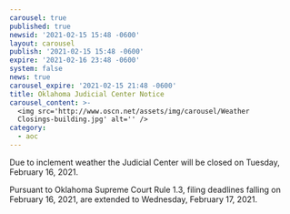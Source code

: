 ```yaml
---
carousel: true
published: true
newsid: '2021-02-15 15:48 -0600'
layout: carousel
publish: '2021-02-15 15:48 -0600'
expire: '2021-02-16 23:48 -0600'
system: false
news: true
carousel_expire: '2021-02-15 21:48 -0600'
title: Oklahoma Judicial Center Notice
carousel_content: >-
  <img src='http://www.oscn.net/assets/img/carousel/Weather
  Closings-building.jpg' alt='' />
category:
  - aoc
---
```

Due to inclement weather the Judicial Center will be closed on Tuesday, February 16, 2021.

Pursuant to Oklahoma Supreme Court Rule 1.3, filing deadlines falling on February 16, 2021, are extended to Wednesday, February 17, 2021.


